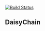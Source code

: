 [![Build Status](https://travis-ci.org/alikaragoz/DaisyChain.svg?branch=master)](https://travis-ci.org/alikaragoz/DaisyChain)


DaisyChain
----------
